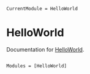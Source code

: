 ```@meta
CurrentModule = HelloWorld
```

# HelloWorld

Documentation for [HelloWorld](https://github.com/Mikejmnez/HelloWorld.jl).

```@index
```

```@autodocs
Modules = [HelloWorld]
```
